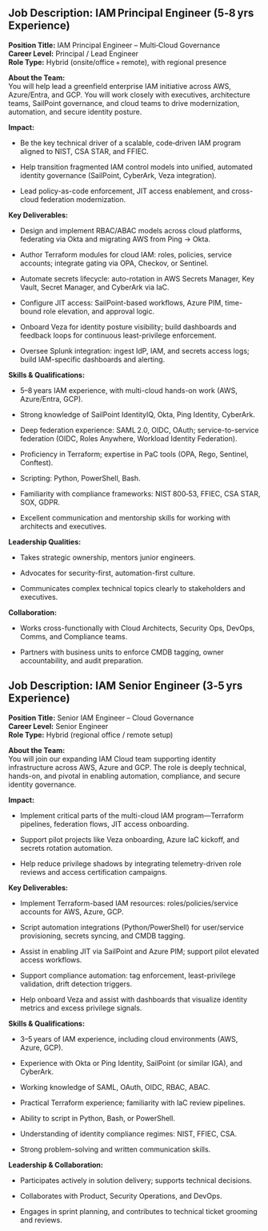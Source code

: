 ## **Job Description: IAM Principal Engineer (5‑8 yrs Experience)**

**Position Title:** IAM Principal Engineer – Multi‑Cloud Governance  
 **Career Level:** Principal / Lead Engineer  
 **Role Type:** Hybrid (onsite/office + remote), with regional presence

**About the Team:**  
 You will help lead a greenfield enterprise IAM initiative across AWS, Azure/Entra, and GCP. You will work closely with executives, architecture teams, SailPoint governance, and cloud teams to drive modernization, automation, and secure identity posture.

**Impact:**

* Be the key technical driver of a scalable, code‑driven IAM program aligned to NIST, CSA STAR, and FFIEC.

* Help transition fragmented IAM control models into unified, automated identity governance (SailPoint, CyberArk, Veza integration).

* Lead policy-as-code enforcement, JIT access enablement, and cross-cloud federation modernization.

**Key Deliverables:**

* Design and implement RBAC/ABAC models across cloud platforms, federating via Okta and migrating AWS from Ping → Okta.

* Author Terraform modules for cloud IAM: roles, policies, service accounts; integrate gating via OPA, Checkov, or Sentinel.

* Automate secrets lifecycle: auto-rotation in AWS Secrets Manager, Key Vault, Secret Manager, and CyberArk via IaC.

* Configure JIT access: SailPoint-based workflows, Azure PIM, time-bound role elevation, and approval logic.

* Onboard Veza for identity posture visibility; build dashboards and feedback loops for continuous least-privilege enforcement.

* Oversee Splunk integration: ingest IdP, IAM, and secrets access logs; build IAM-specific dashboards and alerting.

**Skills & Qualifications:**

* 5–8 years IAM experience, with multi-cloud hands-on work (AWS, Azure/Entra, GCP).

* Strong knowledge of SailPoint IdentityIQ, Okta, Ping Identity, CyberArk.

* Deep federation experience: SAML 2.0, OIDC, OAuth; service-to-service federation (OIDC, Roles Anywhere, Workload Identity Federation).

* Proficiency in Terraform; expertise in PaC tools (OPA, Rego, Sentinel, Conftest).

* Scripting: Python, PowerShell, Bash.

* Familiarity with compliance frameworks: NIST 800‑53, FFIEC, CSA STAR, SOX, GDPR.

* Excellent communication and mentorship skills for working with architects and executives.

**Leadership Qualities:**

* Takes strategic ownership, mentors junior engineers.

* Advocates for security-first, automation-first culture.

* Communicates complex technical topics clearly to stakeholders and executives.

**Collaboration:**

* Works cross-functionally with Cloud Architects, Security Ops, DevOps, Comms, and Compliance teams.

* Partners with business units to enforce CMDB tagging, owner accountability, and audit preparation.

## **Job Description: IAM Senior Engineer (3‑5 yrs Experience)**

**Position Title:** Senior IAM Engineer – Cloud Governance  
 **Career Level:** Senior Engineer  
 **Role Type:** Hybrid (regional office / remote setup)

**About the Team:**  
 You will join our expanding IAM Cloud team supporting identity infrastructure across AWS, Azure and GCP. The role is deeply technical, hands-on, and pivotal in enabling automation, compliance, and secure identity governance.

**Impact:**

* Implement critical parts of the multi-cloud IAM program—Terraform pipelines, federation flows, JIT access onboarding.

* Support pilot projects like Veza onboarding, Azure IaC kickoff, and secrets rotation automation.

* Help reduce privilege shadows by integrating telemetry-driven role reviews and access certification campaigns.

**Key Deliverables:**

* Implement Terraform-based IAM resources: roles/policies/service accounts for AWS, Azure, GCP.

* Script automation integrations (Python/PowerShell) for user/service provisioning, secrets syncing, and CMDB tagging.

* Assist in enabling JIT via SailPoint and Azure PIM; support pilot elevated access workflows.

* Support compliance automation: tag enforcement, least-privilege validation, drift detection triggers.

* Help onboard Veza and assist with dashboards that visualize identity metrics and excess privilege signals.

**Skills & Qualifications:**

* 3–5 years of IAM experience, including cloud environments (AWS, Azure, GCP).

* Experience with Okta or Ping Identity, SailPoint (or similar IGA), and CyberArk.

* Working knowledge of SAML, OAuth, OIDC, RBAC, ABAC.

* Practical Terraform experience; familiarity with IaC review pipelines.

* Ability to script in Python, Bash, or PowerShell.

* Understanding of identity compliance regimes: NIST, FFIEC, CSA.

* Strong problem-solving and written communication skills.

**Leadership & Collaboration:**

* Participates actively in solution delivery; supports technical decisions.

* Collaborates with Product, Security Operations, and DevOps.

* Engages in sprint planning, and contributes to technical ticket grooming and reviews.

